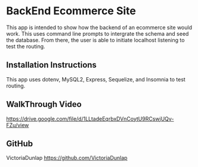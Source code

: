 # BackEnd Ecommerce Site

This app is intended to show how the backend of an ecommerce site would work. This uses command line prompts to intergrate the schema and seed the database. From there, the user is able to initiate localhost listening to test the routing. 

## Installation Instructions 

This app uses dotenv, MySQL2, Express, Sequelize, and Insomnia to test routing. 

## WalkThrough Video 

https://drive.google.com/file/d/1LLtadeEqrbxDVnCoytU9RCswjUQv-FZu/view 

## GitHub

VictoriaDunlap https://github.com/VictoriaDunlap 